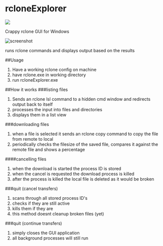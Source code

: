 # rcloneExplorer
![](http://i.imgur.com/T4We4ZK.png)

Crappy rclone GUI for Windows
  		  
![screenshot](http://i.imgur.com/fzF64a3.gif "screenshot")


runs rclone commands and displays output based on the results

##Usage
1. Have a working rclone config on machine
2. have rclone.exe in working directory
3. run rcloneExplorer.exe

##How it works
###listing files
1. Sends an rclone lsl command to a hidden cmd window and redirects output back to itself
2. processes the input into files and directories
3. displays them in a list view

###downloading files
1. when a file is selected it sends an rclone copy command to copy the file from remote to local
2. periodically checks the filesize of the saved file, compares it against the remote file and shows a percentage

####cancelling files
1. when the download is started the process ID is stored
2. when the cancel is requested the download process is killed
3. after the process is killed the local file is deleted as it would be broken

###quit (cancel transfers)
1. scans through all stored process ID's
2. checks if they are still active
3. kills them if they are
4. this method doesnt cleanup broken files (yet)

###quit (continue transfers)
1. simply closes the GUI application
2. all background processes will still run
